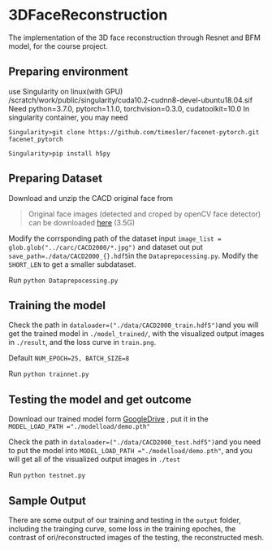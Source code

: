 # 3DFaceReconstruction
The implementation of the 3D face reconstruction through Resnet and BFM model, for the course project.
## Preparing environment
use Singularity on linux(with GPU)
/scratch/work/public/singularity/cuda10.2-cudnn8-devel-ubuntu18.04.sif
Need python=3.7.0, pytorch=1.1.0, torchvision=0.3.0, cudatoolkit=10.0
In singularity container, you may need
```
Singularity>git clone https://github.com/timesler/facenet-pytorch.git facenet_pytorch

Singularity>pip install h5py
```
## Preparing Dataset
Download and unzip the CACD original face from 
>Original face images (detected and croped by openCV face detector) can be downloaded [here](https://drive.google.com/file/d/1hYIZadxcPG27Fo7mQln0Ey7uqw1DoBvM/view?usp=sharing) (3.5G)
>
Modify the corrsponding path of the dataset input `image_list = glob.glob("../carc/CACD2000/*.jpg")` and dataset out put
`save_path=./data/CACD2000_{}.hdf5`in the `Dataprepocessing.py`. Modify the `SHORT_LEN` to get a smaller subdataset.

Run `python Dataprepocessing.py`

## Training the model
Check the path in `dataloader=("./data/CACD2000_train.hdf5")`and you will get the trained model in `./model_trained/`, with the visualized output images in `./result`, and the loss curve in `train.png`.

Default `NUM_EPOCH=25, BATCH_SIZE=8`

Run `python trainnet.py`
## Testing the model and get outcome
Download our trained model form [GoogleDrive](https://drive.google.com/file/d/1DUOMZYQCDFljBOTrUHgPh94nyI99TbO1/view?usp=sharing) , put it in the `MODEL_LOAD_PATH ="./modelload/demo.pth"`

Check the path in `dataloader=("./data/CACD2000_test.hdf5")`and you need to put the model into `MODEL_LOAD_PATH ="./modelload/demo.pth"`, and you will get all of the visualized output images in `./test`

Run `python testnet.py`

## Sample Output
There are some output of our training and testing in the `output` folder, including the trainging curve, some loss in the training epoches, the contrast of ori/reconstructed images of the testing, the reconstructed mesh.
